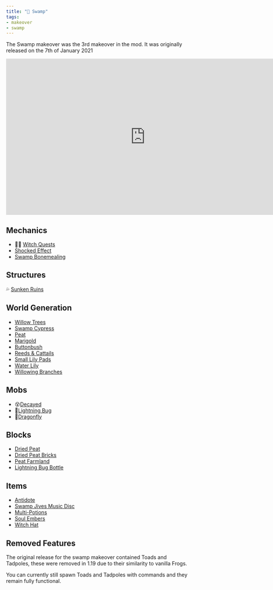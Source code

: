 ```yaml
---
title: "🐸 Swamp"
tags:
- makeover
- swamp
---
```


The Swamp makeover was the 3rd makeover in the mod. It was originally released on the 7th of January 2021
<iframe width="761" height="428" src="https://www.youtube.com/embed/Sc7gUfuUCgM" title="Biome Makeover - Swamp" frameborder="0" allow="accelerometer; autoplay; clipboard-write; encrypted-media; gyroscope; picture-in-picture; web-share" allowfullscreen></iframe>

## Mechanics
- 🧙‍♀️ [Witch Quests](notes/mechanic/witch_quest)
- [Shocked Effect](notes/mechanic/shocked)
- [Swamp Bonemealing](notes/mechanic/swamp_bonemealing)

## Structures
💦 [Sunken Ruins](notes/structure/sunken_ruins)

## World Generation
- [Willow Trees](notes/generation/willow)
- [Swamp Cypress](notes/generation/swamp_cypress)
- [Peat](notes/block/peat)
- [Marigold](notes/block/marigold)
- [Buttonbush](notes/block/buttonbush)
- [Reeds & Cattails](notes/block/reeds_and_cattails)
- [Small Lily Pads](notes/block/small_lily_pad)
- [Water Lily](notes/block/water_lily)
- [Willowing Branches](notes/block/willowing_branches)

## Mobs
- 😵[Decayed](notes/mob/decayed)
- 🌟[Lightning Bug](notes/mob/lightning_bug)
- 🐉[Dragonfly](notes/mob/dragonfly)

## Blocks
- [Dried Peat](notes/block/dried_peat)
- [Dried Peat Bricks](notes/block/dried_peat_bricks)
- [Peat Farmland](notes/block/peat_farmland)
- [Lightning Bug Bottle](notes/block/lightning_bug_bottle)

## Items
- [Antidote](notes/item/antidote)
- [Swamp Jives Music Disc](notes/item/discs)
- [Multi-Potions](notes/item/multi-potions)
- [Soul Embers](notes/item/soul_embers)
- [Witch Hat](notes/item/witch_hat)

## Removed Features
The original release for the swamp makeover contained Toads and Tadpoles, these were removed in 1.19 due to their similarity to vanilla Frogs. 

You can currently still spawn Toads and Tadpoles with commands and they remain fully functional.